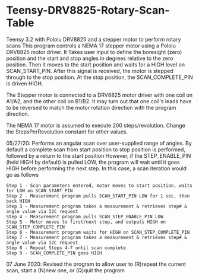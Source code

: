 # Teensy-DRV8825-Rotary-Scan-Table
Teensy 3.2 with Pololu DRV8825 and a stepper motor to perform rotary scans
This program controls a NEMA 17 stepper motor using a Pololu DRV8825 motor driver. It
Takes user input to define the boresight (zero) position and the start and stop angles
in degrees relative to the zero position.  Then it moves to the start position and waits
for a HIGH level on SCAN_START_PIN.  After this signal is received, the motor is
stepped through to the stop position. At the stop position, the SCAN_COMPLETE_PIN is
driven HIGH.

The Stepper motor is connected to a DRV8825 motor driver with one coil on A1/A2, and the
other coil on B1/B2.  It may turn out that one coil's leads have to be reversed to match
the motor rotation direction with the program direction.

The NEMA 17 motor is assumed to execute 200 steps/revolution.  Change the StepsPerRevolution
constant for other values.

05/27/20:  Performs an angular scan over user-supplied range of angles. By default a complete scan
from start position to stop position is performed, followed by a return to the start position
However, if the STEP_ENABLE_PIN (held HIGH by default) is pulled LOW, the program will wait
until it goes HIGH before performing the next step.  In this case, a scan iteration would go
as follows

	Step 1 - Scan parameters entered, motor moves to start position, waits for LOW on SCAN_START_PIN
	Step 2 - Measurement program pulls SCAN_START_PIN LOW for 1 sec, then back HIGH
	Step 3 - Measurement program takes a measurement & retrieves step# & angle value via I2C request
	Step 4 - Measurement program pulls SCAN_STEP_ENABLE_PIN LOW
	Step 5 - Motor moves to first/next step, and outputs HIGH on SCAN_STEP_COMPLETE_PIN
	Step 6 - Measurement program waits for HIGH on SCAN_STEP_COMPLETE_PIN
	Step 7 - Measurement program takes a measurement & retrieves step# & angle value via I2C request
	Step 8 - Repeat Steps 4-7 until scan complete
	Step 9 - SCAN_COMPLETE_PIN goes HIGH
	

07 June 2020:
Revised the program to allow user to (R)repeat the current scan, start a (N)new one, or (Q)quit the program


